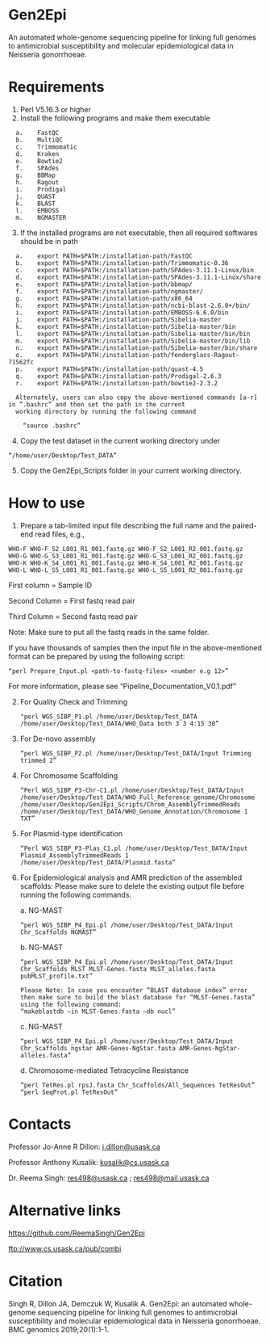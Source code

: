 # Gen2Epi 
  An automated whole-genome sequencing pipeline for linking full genomes to antimicrobial susceptibility and molecular epidemiological data in Neisseria gonorrhoeae.

# Requirements
  1)	Perl V5.16.3 or higher
  2)	Install the following programs and make them executable 
  
      a.	FastQC
      b.	MultiQC
      c.	Trimmomatic
      d.	Kraken
      e.	Bowtie2
      f.	SPAdes
      g.	BBMap
      h.	Ragout
      i.	Prodigal
      j.	QUAST
      k.	BLAST
      l.	EMBOSS
      m.	NGMASTER
  3)	If the installed programs are not executable, then all required softwares should be in path 
  
      a.	export PATH=$PATH:/installation-path/FastQC
      b.	export PATH=$PATH:/installation-path/Trimmomatic-0.36
      c.	export PATH=$PATH:/installation-path/SPAdes-3.11.1-Linux/bin
      d.	export PATH=$PATH:/installation-path/SPAdes-3.11.1-Linux/share
      e.	export PATH=$PATH:/installation-path/bbmap/
      f.	export PATH=$PATH:/installation-path/ngmaster/
      g.	export PATH=$PATH:/installation-path/x86_64
      h.	export PATH=$PATH:/installation-path/ncbi-blast-2.6.0+/bin/
      i.	export PATH=$PATH:/installation-path/EMBOSS-6.6.0/bin
      j.	export PATH=$PATH:/installation-path/Sibelia-master
      k.	export PATH=$PATH:/installation-path/Sibelia-master/bin
      l.	export PATH=$PATH:/installation-path/Sibelia-master/bin/bin
      m.	export PATH=$PATH:/installation-path/Sibelia-master/bin/lib
      n.	export PATH=$PATH:/installation-path/Sibelia-master/bin/share
      o.	export PATH=$PATH:/installation-path/fenderglass-Ragout-71562fc
      p.	export PATH=$PATH:/installation-path/quast-4.5
      q.	export PATH=$PATH:/installation-path/Prodigal-2.6.3
      r.	export PATH=$PATH:/installation-path/bowtie2-2.3.2
      
      Alternately, users can also copy the above-mentioned commands [a-r] in “.bashrc” and then set the path in the current 
      working directory by running the following command
      
      	“source .bashrc”  

  4)	Copy the test dataset in the current working directory under	
  
  	“/home/user/Desktop/Test_DATA”
  
  5)	Copy the Gen2Epi_Scripts folder in your current working directory.

# How to use

  1)	Prepare a tab-limited input file describing the full name and the paired-end read files, e.g., 
  
    WHO-F WHO-F_S2_L001_R1_001.fastq.gz WHO-F_S2_L001_R2_001.fastq.gz
    WHO-G WHO-G_S3_L001_R1_001.fastq.gz WHO-G_S3_L001_R2_001.fastq.gz
    WHO-K WHO-K_S4_L001_R1_001.fastq.gz WHO-K_S4_L001_R2_001.fastq.gz
    WHO-L WHO-L_S5_L001_R1_001.fastq.gz WHO-L_S5_L001_R2_001.fastq.gz
    
First column = Sample ID

Second Column = First fastq read pair

Third Column = Second fastq read pair

Note: Make sure to put all the fastq reads in the same folder. 

If you have thousands of samples then the input file in the above-mentioned format can be prepared by using the following script:

	“perl Prepare_Input.pl <path-to-fastq-files> <number e.g 12>”
  
For more information, please see “Pipeline_Documentation_V0.1.pdf”  

 2)	For Quality Check and Trimming
 
 		"perl WGS_SIBP_P1.pl /home/user/Desktop/Test_DATA /home/user/Desktop/Test_DATA/WHO_Data both 3 3 4:15 30”
 
 3)	For De-novo assembly 
 
 		“perl WGS_SIBP_P2.pl /home/user/Desktop/Test_DATA/Input Trimming trimmed 2”
		
 4)	For Chromosome Scaffolding
 
 		“Perl WGS_SIBP_P3-Chr-C1.pl /home/user/Desktop/Test_DATA/Input /home/user/Desktop/Test_DATA/WHO_Full_Reference_genome/Chromosome /home/user/Desktop/Gen2Epi_Scripts/Chrom_AssemblyTrimmedReads /home/user/Desktop/Test_DATA/WHO_Genome_Annotation/Chromosome 1 TXT”

 5)	For Plasmid-type identification
 
 		“Perl WGS_SIBP_P3-Plas_C1.pl /home/user/Desktop/Test_DATA/Input Plasmid_AssemblyTrimmedReads 1 /home/user/Desktop/Test_DATA/Plasmid.fasta”

 6)	For Epidemiological analysis and AMR prediction of the assembled scaffolds: Please make sure to delete the existing output file before running the following commands.

	a.	NG-MAST

		“perl WGS_SIBP_P4_Epi.pl /home/user/Desktop/Test_DATA/Input Chr_Scaffolds NGMAST”
		
	b.	NG-MAST
	
		“perl WGS_SIBP_P4_Epi.pl /home/user/Desktop/Test_DATA/Input Chr_Scaffolds MLST MLST-Genes.fasta MLST_alleles.fasta pubMLST_profile.txt”
		
		Please Note: In case you encounter “BLAST database index” error then make sure to build the blast database for “MLST-Genes.fasta” using the following command:
		“makeblastdb –in MLST-Genes.fasta –db nucl”

	c.	NG-MAST
	
		“perl WGS_SIBP_P4_Epi.pl /home/user/Desktop/Test_DATA/Input Chr_Scaffolds ngstar AMR-Genes-NgStar.fasta AMR-Genes-NgStar-alleles.fasta”
		
	d.	Chromosome-mediated Tetracycline Resistance
	
		“perl TetRes.pl rpsJ.fasta Chr_Scaffolds/All_Sequences TetResOut”
		“perl SeqProt.pl TetResOut”

# Contacts

Professor Jo-Anne R Dillon: j.dillon@usask.ca 

Professor Anthony Kusalik: kusalik@cs.usask.ca 

Dr. Reema Singh: res498@usask.ca ; res498@mail.usask.ca

# Alternative links

https://github.com/ReemaSingh/Gen2Epi

ftp://www.cs.usask.ca/pub/combi  

# Citation

Singh R, Dillon JA, Demczuk W, Kusalik A. Gen2Epi: an automated whole-genome sequencing pipeline for linking full genomes to antimicrobial susceptibility and molecular epidemiological data in Neisseria gonorrhoeae. BMC genomics 2019;20(1):1-1.

  
